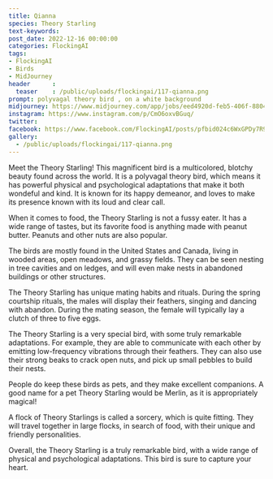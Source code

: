 ```yaml
---
title: Qianna
species: Theory Starling
text-keywords: 
post_date: 2022-12-16 00:00:00
categories: FlockingAI
tags:
- FlockingAI
- Birds
- MidJourney 
header      :
  teaser    : /public/uploads/flockingai/117-qianna.png
prompt: polyvagal theory bird , on a white background
midjourney: https://www.midjourney.com/app/jobs/eed4920d-feb5-406f-8804-8dac6719048a
instagram: https://www.instagram.com/p/CmO6oxvBGuq/
twitter: 
facebook: https://www.facebook.com/FlockingAI/posts/pfbid024c6WxGPDy7R9JhALuu4SddBLEdUdWUfABiNJG1B71wYCudqXzvZAN42dxBu1bwA8l
gallery: 
  - /public/uploads/flockingai/117-qianna.png
---
```


Meet the Theory Starling! This magnificent bird is a multicolored, blotchy beauty found across the world. It is a polyvagal theory bird, which means it has powerful physical and psychological adaptations that make it both wondeful and kind. It is known for its happy demeanor, and loves to make its presence known with its loud and clear call.

When it comes to food, the Theory Starling is not a fussy eater. It has a wide range of tastes, but its favorite food is anything made with peanut butter. Peanuts and other nuts are also popular.

The birds are mostly found in the United States and Canada, living in wooded areas, open meadows, and grassy fields. They can be seen nesting in tree cavities and on ledges, and will even make nests in abandoned buildings or other structures.

The Theory Starling has unique mating habits and rituals. During the spring courtship rituals, the males will display their feathers, singing and dancing with abandon. During the mating season, the female will typically lay a clutch of three to five eggs.

The Theory Starling is a very special bird, with some truly remarkable adaptations. For example, they are able to communicate with each other by emitting low-frequency vibrations through their feathers. They can also use their strong beaks to crack open nuts, and pick up small pebbles to build their nests.

People do keep these birds as pets, and they make excellent companions. A good name for a pet Theory Starling would be Merlin, as it is appropriately magical!

A flock of Theory Starlings is called a sorcery, which is quite fitting. They will travel together in large flocks, in search of food, with their unique and friendly personalities.

Overall, the Theory Starling is a truly remarkable bird, with a wide range of physical and psychological adaptations. This bird is sure to capture your heart.
